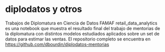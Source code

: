 # diplodatos y otros
Trabajos de Diplomatura en Ciencia de Datos FAMAF
retail_data_analytics es una notebook que muestra el resultado final del trabajo de mentorias de la diplomatura con distintos modelos estudiados aplicados sobre un set de datos para estimar las ventas. El repositorio completo se encuentra en https://github.com/dbourdin/diplodatos-mentorias

